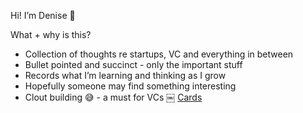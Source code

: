 
Hi! I’m Denise 🤘

What + why is this?
*  Collection of thoughts re startups, VC and everything in between 
* Bullet pointed and succinct - only the important stuff
* Records what I’m learning and thinking as I grow
* Hopefully someone may find something interesting 
* Clout building 😅 - a must for VCs 
￼
[Cards](../docs/cards.md)

